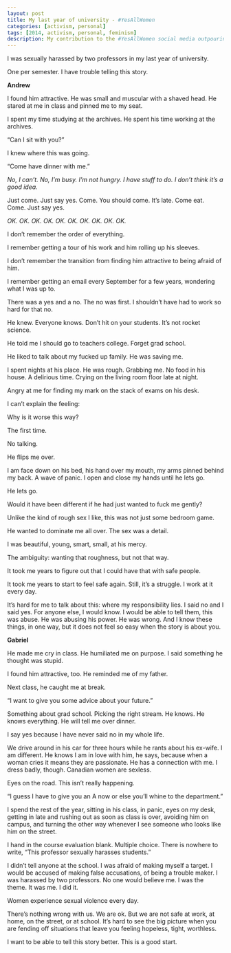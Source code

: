 ```yaml
---
layout: post
title: My last year of university - #YesAllWomen
categories: [activism, personal]
tags: [2014, activism, personal, feminism]
description: My contribution to the #YesAllWomen social media outpouring
---
```


I was sexually harassed by two professors in my last year of university.

One per semester. I have trouble telling this story.

**Andrew**

I found him attractive. He was small and muscular with a shaved head. He stared at me in class and pinned me to my seat.

I spent my time studying at the archives. He spent his time working at the archives.

“Can I sit with you?”

I knew where this was going.

“Come have dinner with me.”

_No, I can’t. No, I’m busy. I’m not hungry. I have stuff to do.
I don’t think it’s a good idea._

Just come. Just say yes. Come. You should come. It’s late. Come eat. Come. Just say yes.

_OK. OK. OK. OK. OK. OK. OK. OK. OK. OK._

I don’t remember the order of everything.

I remember getting a tour of his work and him rolling up his sleeves.

I don’t remember the transition from finding him attractive to being afraid of him.

I remember getting an email every September for a few years, wondering what I was up to.

There was a yes and a no. The no was first. I shouldn’t have had to work so hard for that no.

He knew. Everyone knows. Don’t hit on your students. It’s not rocket science.

He told me I should go to teachers college. Forget grad school.

He liked to talk about my fucked up family. He was saving me.

I spent nights at his place. He was rough. Grabbing me. No food in his house. A delirious time. Crying on the living room floor late at night.

Angry at me for finding my mark on the stack of exams on his desk.

I can’t explain the feeling:

Why is it worse this way?

The first time.

No talking.

He flips me over.

I am face down on his bed, his hand over my mouth, my arms pinned behind my back. A wave of panic. I open and close my hands until he lets go.

He lets go.

Would it have been different if he had just wanted to fuck me gently?

Unlike the kind of rough sex I like, this was not just some bedroom game.

He wanted to dominate me all over. The sex was a detail.

I was beautiful, young, smart, small, at his mercy.

The ambiguity: wanting that roughness, but not that way.

It took me years to figure out that I could have that with safe people.

It took me years to start to feel safe again. Still, it’s a struggle. I work at it every day.

It’s hard for me to talk about this: where my responsibility lies. I said no and I said yes. For anyone else, I would know. I would be able to tell them, this was abuse. He was abusing his power. He was wrong. And I know these things, in one way, but it does not feel so easy when the story is about you.

**Gabriel**

He made me cry in class. He humiliated me on purpose. I said something he thought was stupid.

I found him attractive, too. He reminded me of my father.

Next class, he caught me at break.

“I want to give you some advice about your future.”

Something about grad school. Picking the right stream. He knows. He knows everything. He will tell me over dinner.

I say yes because I have never said no in my whole life.

We drive around in his car for three hours while he rants about his ex-wife. I am different. He knows I am in love with him, he says, because when a woman cries it means they are passionate. He has a connection with me. I dress badly, though. Canadian women are sexless.

Eyes on the road. This isn’t really happening.

“I guess I have to give you an A now or else you’ll whine to the department.”

I spend the rest of the year, sitting in his class, in panic, eyes on my desk, getting in late and rushing out as soon as class is over, avoiding him on campus, and turning the other way whenever I see someone who looks like him on the street.

I hand in the course evaluation blank. Multiple choice. There is nowhere to write, “This professor sexually harasses students.”

I didn’t tell anyone at the school. I was afraid of making myself a target. I would be accused of making false accusations, of being a trouble maker. I was harassed by two professors. No one would believe me. I was the theme. It was me. I did it.

Women experience sexual violence every day.

There’s nothing wrong with us. We are ok. But we are not safe at work, at home, on the street, or at school. It’s hard to see the big picture when you are fending off situations that leave you feeling hopeless, tight, worthless.

I want to be able to tell this story better. This is a good start.

   